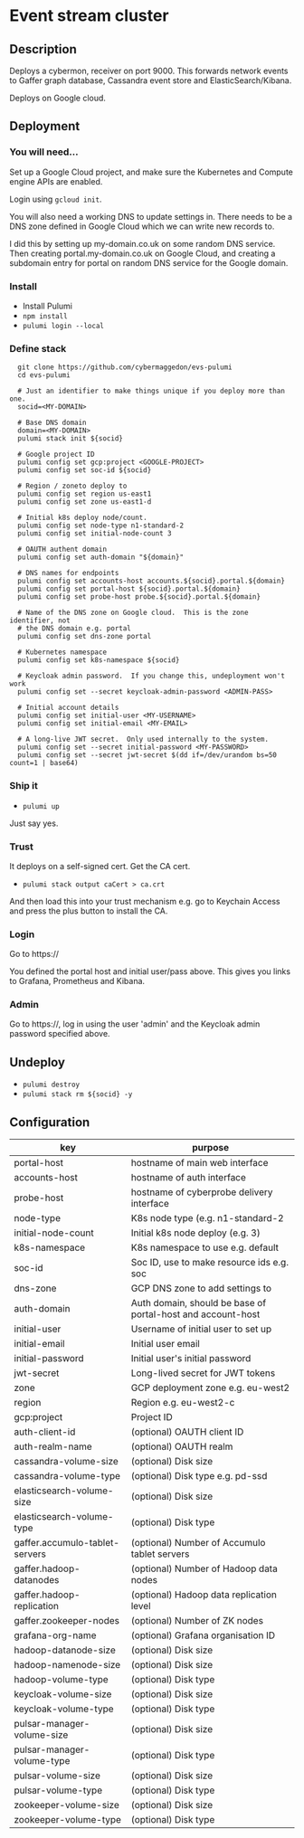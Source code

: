 
# Event stream cluster

## Description

Deploys a cybermon, receiver on port 9000.  This forwards network events to
Gaffer graph database, Cassandra event store and ElasticSearch/Kibana.

Deploys on Google cloud.

## Deployment

### You will need...

Set up a Google Cloud project, and make sure the Kubernetes and Compute engine
APIs are enabled.

Login using `gcloud init`.

You will also need a working DNS to update settings in.  There needs to be
a DNS zone defined in Google Cloud which we can write new records to.

I did this by setting up my-domain.co.uk on some random DNS service.
Then creating portal.my-domain.co.uk on Google Cloud, and creating a
subdomain entry for portal on random DNS service for the Google domain.

### Install

- Install Pulumi
- `npm install`
- `pulumi login --local`

### Define stack
  
```
  git clone https://github.com/cybermaggedon/evs-pulumi
  cd evs-pulumi

  # Just an identifier to make things unique if you deploy more than one.
  socid=<MY-DOMAIN>

  # Base DNS domain
  domain=<MY-DOMAIN>
  pulumi stack init ${socid}

  # Google project ID
  pulumi config set gcp:project <GOOGLE-PROJECT>
  pulumi config set soc-id ${socid}

  # Region / zoneto deploy to
  pulumi config set region us-east1
  pulumi config set zone us-east1-d

  # Initial k8s deploy node/count.
  pulumi config set node-type n1-standard-2
  pulumi config set initial-node-count 3

  # OAUTH authent domain
  pulumi config set auth-domain "${domain}"

  # DNS names for endpoints
  pulumi config set accounts-host accounts.${socid}.portal.${domain}
  pulumi config set portal-host ${socid}.portal.${domain}
  pulumi config set probe-host probe.${socid}.portal.${domain}

  # Name of the DNS zone on Google cloud.  This is the zone identifier, not
  # the DNS domain e.g. portal
  pulumi config set dns-zone portal

  # Kubernetes namespace
  pulumi config set k8s-namespace ${socid}

  # Keycloak admin password.  If you change this, undeployment won't work
  pulumi config set --secret keycloak-admin-password <ADMIN-PASS>

  # Initial account details
  pulumi config set initial-user <MY-USERNAME>
  pulumi config set initial-email <MY-EMAIL>

  # A long-live JWT secret.  Only used internally to the system.
  pulumi config set --secret initial-password <MY-PASSWORD>
  pulumi config set --secret jwt-secret $(dd if=/dev/urandom bs=50 count=1 | base64)

```

### Ship it

- `pulumi up`

Just say yes.

### Trust

It deploys on a self-signed cert.  Get the CA cert.

-  `pulumi stack output caCert > ca.crt`

And then load this into your trust mechanism e.g. go to  Keychain Access and
press the plus button to install the CA.

### Login

Go to https://<portal-host>

You defined the portal host and initial user/pass above.  This gives you links
to Grafana, Prometheus and Kibana.

### Admin

Go to https://<accounts-host>, log in using the user 'admin' and the
Keycloak admin password specified above.

## Undeploy

- `pulumi destroy`
- `pulumi stack rm ${socid} -y`

## Configuration

| key                            | purpose |
|--------------------------------|---------|
| portal-host                    | hostname of main web interface         |
| accounts-host                  | hostname of auth interface             |
| probe-host                     | hostname of cyberprobe delivery interface |
| node-type                      | K8s node type (e.g. n1-standard-2      |
| initial-node-count             | Initial k8s node deploy (e.g. 3)       |
| k8s-namespace                  | K8s namespace to use e.g. default      |
| soc-id                         | Soc ID, use to make resource ids e.g. soc |
| dns-zone                       | GCP DNS zone to add settings to        |
| auth-domain                    | Auth domain, should be base of portal-host and account-host |
| initial-user                   | Username of initial user to set up     |
| initial-email                  | Initial user email                     |
| initial-password               | Initial user's initial password        |
| jwt-secret                     | Long-lived secret for JWT tokens       |
| zone                           | GCP deployment zone e.g. eu-west2      |
| region                         | Region e.g. eu-west2-c                 |
| gcp:project                    | Project ID                             |
| auth-client-id                 | (optional) OAUTH client ID             |
| auth-realm-name                | (optional) OAUTH realm                 |
| cassandra-volume-size          | (optional) Disk size                   |
| cassandra-volume-type          | (optional) Disk type e.g. pd-ssd       |
| elasticsearch-volume-size      | (optional) Disk size                   |
| elasticsearch-volume-type      | (optional) Disk type                   |
| gaffer.accumulo-tablet-servers | (optional) Number of Accumulo tablet servers |
| gaffer.hadoop-datanodes        | (optional) Number of Hadoop data nodes |
| gaffer.hadoop-replication      | (optional) Hadoop data replication level |
| gaffer.zookeeper-nodes         | (optional) Number of ZK nodes |
| grafana-org-name               | (optional) Grafana organisation ID |
| hadoop-datanode-size           | (optional) Disk size                   |
| hadoop-namenode-size           | (optional) Disk size                   |
| hadoop-volume-type             | (optional) Disk type                   |
| keycloak-volume-size           | (optional) Disk size                   |
| keycloak-volume-type           | (optional) Disk type                   |
| pulsar-manager-volume-size     | (optional) Disk size                   |
| pulsar-manager-volume-type     | (optional) Disk type                   |
| pulsar-volume-size             | (optional) Disk size                   |
| pulsar-volume-type             | (optional) Disk type                   |
| zookeeper-volume-size          | (optional) Disk size                   |
| zookeeper-volume-type          | (optional) Disk type                   |
